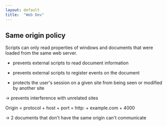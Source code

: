 ```yaml
---
layout: default
title:  "Web Dev"
---
```


## Same origin policy

Scripts can only read properties of windows and documents that were loaded from the same web server.

- prevents external scripts to read document information

- prevents external scripts to register events on the document

- protects the user's session on a given site from being seen or modified by another site

-> prevents interference with unrelated sites

Origin = protocol + host + port = http: + example.com + 4000

-> 2 documents that don't have the same origin can't communicate
